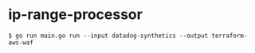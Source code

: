 # ip-range-processor

```
$ go run main.go run --input datadog-synthetics --output terraform-aws-waf
```